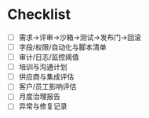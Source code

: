 # Checklist

- [ ] 需求→评审→沙箱→测试→发布门→回滚
- [ ] 字段/权限/自动化与脚本清单
- [ ] 审计/日志/监控阈值
- [ ] 培训与沟通计划
- [ ] 供应商与集成评估
- [ ] 客户/员工影响评估
- [ ] 月度治理报告
- [ ] 异常与修复记录
